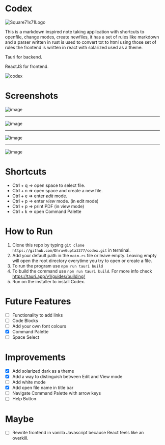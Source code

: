 # Codex

![Square71x71Logo](https://github.com/DhruvGupta3377/codex/assets/90503781/64b58349-d5b4-4b39-a97b-aee0ba03cf90)



This is a markdown inspired note taking application with shortcuts to openfile, change modes, create newfiles, it has a set of rules like markdown and a parser written in rust is used to convert txt to html using those set of rules the frontend is written in react with solarized used as a theme.

Tauri for backend.

ReactJS for frontend.

![codex](https://github.com/DhruvGupta3377/codex/assets/90503781/38aed8e0-d7da-480a-9980-d709c6b4e16c)


# Screenshots

![image](https://github.com/DhruvGupta3377/codex/assets/90503781/0d41a05d-51b6-44eb-bb11-b16ef4e275a0)

-----

![image](https://github.com/DhruvGupta3377/codex/assets/90503781/4a63c615-7f4d-483d-ba69-30f86f5d255d)

-----

![image](https://github.com/DhruvGupta3377/codex/assets/90503781/bd8b26f3-30ea-4256-8268-fce4b34b21d9)

-----

![image](https://github.com/DhruvGupta3377/codex/assets/90503781/c806a7d0-4dc7-4fa5-b66d-fdaa81c23763)



# Shortcuts

- Ctrl + q => open space to select file.
- Ctrl + n => open space and create a new file. 
- Ctrl + e => enter *edit* mode. 
- Ctrl + p => enter *view* mode. (in edit mode)
- Ctrl + p => print PDF (in view mode)
- Ctrl + k => open Command Palette


# How to Run

1. Clone this repo by typing `git clone https://github.com/DhruvGupta3377/codex.git` in terminal.
2. Add your default path in the `main.rs` file or leave empty. Leaving empty will open the root directory everytime you try to open or create a file.
3. To run the program use `npm run tauri build`
4. To build the command use `npm run tauri build`. For more info check https://tauri.app/v1/guides/building/
5. Run on the installer to install Codex.


# Future Features

- [ ] Functionality to add links
- [ ] Code Blocks
- [ ] Add your own font colours
- [x] Command Palette
- [ ] Space Select

# Improvements

- [x] Add solarized dark as a theme
- [x] Add a way to distinguish between Edit and View mode
- [ ] Add white mode
- [x] Add open file name in title bar
- [ ] Navigate Command Palette with arrow keys
- [ ] Help Button

# Maybe

- [ ] Rewrite frontend in vanilla Javascript because React feels like an overkill.
